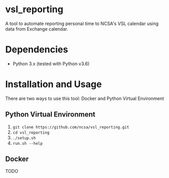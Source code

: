 # vsl_reporting
A tool to automate reporting personal time to NCSA's VSL calendar using data from Exchange calendar.

# Dependencies
* Python 3.x (tested with Python v3.6)

# Installation and Usage
There are two ways to use this tool: Docker and Python Virtual Environment

## Python Virtual Environment
1. `git clone https://github.com/ncsa/vsl_reporting.git`
1. `cd vsl_reporting`
1. `./setup.sh`
1. `run.sh --help`

## Docker
TODO

